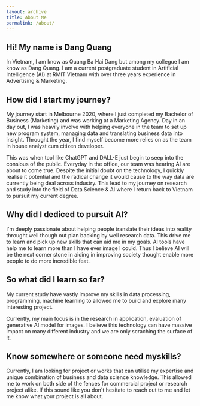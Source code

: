 ```yaml
---
layout: archive
title: About Me
permalink: /about/
---
```


## Hi! My name is Dang Quang

In Vietnam, I am know as Quang Ba Hai Dang but among my collegue I am know as Dang Quang. I am a current postgraduate student in Artificial Intelligence (AI) at RMIT Vietnam with over three years experience in Advertising & Marketing.

## How did I start my journey?

My journey start in Melbourne 2020, where I just completed my Bachelor of Business (Marketing) and was working at a Marketing Agency. Day in an day out, I was heavily involve with helping everyone in the team to set up new program system, managing data and translating business data into insight. Throught the year, I find myself become more relies on as the team in house analyst cum citizen developer.

This was when tool like ChatGPT and DALL-E just begin to seep into the consious of the public. Everyday in the office, our team was hearing AI are about to come true. Despite the initial doubt on the technology, I quickly realise it potential and the radical change it would cause to the way data are currently being deal across industry. This lead to my journey on research and study into the field of Data Science & AI where I return back to Vietnam to pursuit my current degree.

## Why did I dediced to pursuit AI?

I'm deeply passionate about helping people translate their ideas into reality throught well though out plan backing by well research data. This drive me to learn and pick up new skills that can aid me in my goals. AI tools have help me to learn more than I have ever image I could. Thus I believe AI will be the next corner stone in aiding in improving society thought enable more people to do more incredible feat.

## So what did I learn so far?

My current study have vastly improve my skills in data processing, programming, machine learning to allowed me to build and explore many interesting project.

Currently, my main focus is in the research in application, evaluation of generative AI model for images. I believe this technology can have massive impact on many different industry and we are only scraching the surface of it.

## Know somewhere or someone need myskills?

Currently, I am looking for project or works that can utilise my expertise and unique combination of business and data science knowledge. This allowed me to work on both side of the fences for commercial project or research project alike. If this sound like you don't hesitate to reach out to me and let me know what your project is all about.